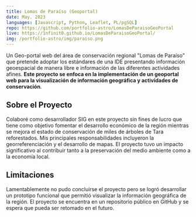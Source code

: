 ```yaml
---
title: Lomas de Paraíso (Geoportal)
date: May. 2023
languages: [Javascript, Python, Leaflet, PL/pgSQL]
repo: https://github.com/portfolio-astro/LomasDeParaisoGeoPortal
live: https://1nfinit0.github.io/LomasDeParaisoGeoPortal/
img: /portfolio-astro/img/paraiso.png
---
```


Un Geo-portal web del área de conservación regional "Lomas de Paraíso" que pretende adoptar los estándares de una IDE presentando información geoespacial de manera libre e información de las diferentes actividades afines. **Este proyecto se enfoca en la implementación de un geoportal web para la visualización de información geográfica y actividades de conservación**.

## Sobre el Proyecto

Colaboré como desarrollador SIG en este proyecto sin fines de lucro que tiene como objetivo fomentar el desarrollo económico de la región mientras se mejora el estado de conservación de miles de árboles de Tara reforestados. Mis principales responsabilidades incluyeron la georreferenciación y el desarrollo de mapas. El proyecto tuvo un impacto significativo al contribuir tanto a la preservación del medio ambiente como a la economía local.

## Limitaciones

Lamentablemente no pudo concluirse el proyecto pero se logró desarrollar un prototipo funcional que permitió visualizar la información geográfica de la región. El proyecto se encuentra en un repositorio público en GitHub y se espera que pueda ser retomado en el futuro.
